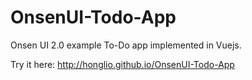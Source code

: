 # OnsenUI-Todo-App
Onsen UI 2.0 example To-Do app implemented in Vuejs.

Try it here: http://honglio.github.io/OnsenUI-Todo-App

<!-- Tutorial: https://onsen.io/blog/auto-style-app-onsen/ -->
